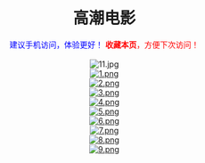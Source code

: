  <div align="center">
  <h1>高潮电影</h1>
 </div>
<div align="center"><font color=blue>建议手机访问，体验更好！</font>
<font color="red"><b>收藏本页</b>，方便下次访问！</font></div>
<br>
<div align="center"><img src="https://i.loli.net/2019/05/23/5ce640a8d0a2e23459.jpg" alt="11.jpg" title="11.jpg" /></font>
<div align="center">
<a href="https://www.mp41.xyz" rel="external nofollow noopener" target="_blank"><img src="https://i.loli.net/2019/05/22/5ce4ffc248efa22013.png" alt="1.png" title="1.png" /></a><br>
<a href="https://www.mp42.xyz" rel="external nofollow noopener" target="_blank"><img src="https://i.loli.net/2019/05/22/5ce4ffc25c43e51541.png" alt="2.png" title="2.png" /></a><br>
<a href="https://www.mp43.xyz" rel="external nofollow noopener" target="_blank"><img src="https://i.loli.net/2019/05/22/5ce4ffc25c19d87864.png" alt="3.png" title="3.png" /></a><br>
<a href="https://www.mp44.xyz" rel="external nofollow noopener" target="_blank"><img src="https://i.loli.net/2019/05/22/5ce4ffc25c44824886.png" alt="4.png" title="4.png" /></a><br>
<a href="https://www.mp45.xyz" rel="external nofollow noopener" target="_blank"><img src="https://i.loli.net/2019/05/22/5ce4ffc26187710224.png" alt="5.png" title="5.png" /></a><br>
<a href="https://www.mp46.xyz" rel="external nofollow noopener" target="_blank"><img src="https://i.loli.net/2019/05/22/5ce4ffc2657de61754.png" alt="6.png" title="6.png" /></a><br>
<a href="https://www.mp47.xyz" rel="external nofollow noopener" target="_blank"><img src="https://i.loli.net/2019/05/22/5ce4ffc265cda24801.png" alt="7.png" title="7.png" /></a><br>
<a href="https://www.mp48.xyz" rel="external nofollow noopener" target="_blank"><img src="https://i.loli.net/2019/05/22/5ce4ffc265c6f62299.png" alt="8.png" title="8.png" /></a><br>
<a href="https://www.mp49.xyz" rel="external nofollow noopener" target="_blank"><img src="https://i.loli.net/2019/05/22/5ce4ffc275df618062.png" alt="9.png" title="9.png" /></a><br>
</div>

